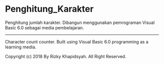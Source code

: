 # Penghitung_Karakter
Penghitung jumlah karakter. Dibangun menggunakan pemrograman Visual Basic 6.0 sebagai media pembelajaran.

---------

Character count counter. Built using Visual Basic 6.0 programming as a learning media.


Copyright (c) 2018 By Rizky Khapidsyah.
All Right Reserved.
